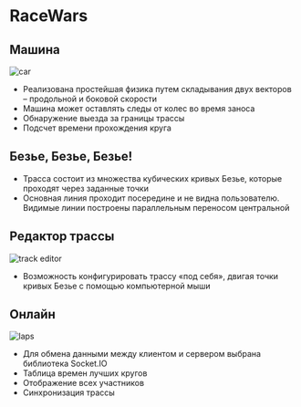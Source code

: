# RaceWars
## Машина
![car](https://user-images.githubusercontent.com/90615348/218557333-69168a0f-aee7-42f5-8828-8b71d0265e0f.png)

- Реализована простейшая физика путем складывания двух векторов – продольной и боковой скорости
- Машина может оставлять следы от колес во время заноса
- Обнаружение выезда за границы трассы
- Подсчет времени прохождения круга

## Безье, Безье, Безье!
- Трасса состоит из множества кубических кривых Безье, которые проходят через заданные точки
- Основная линия проходит посередине и не видна пользователю. Видимые линии построены параллельным переносом центральной

## Редактор трассы
![track editor](https://user-images.githubusercontent.com/90615348/218557554-d24dbcbe-d155-4cb0-8b30-f5c52029a2bd.png)
- Возможность конфигурировать трассу «под себя», двигая точки кривых Безье с помощью компьютерной мыши

## Онлайн
![laps](https://user-images.githubusercontent.com/90615348/218557290-2bfab6db-fd20-48b5-894c-dfc306aa4a91.png)
- Для обмена данными между клиентом и сервером выбрана библиотека Socket.IO
- Таблица времен лучших кругов
- Отображение всех участников
- Синхронизация трассы
